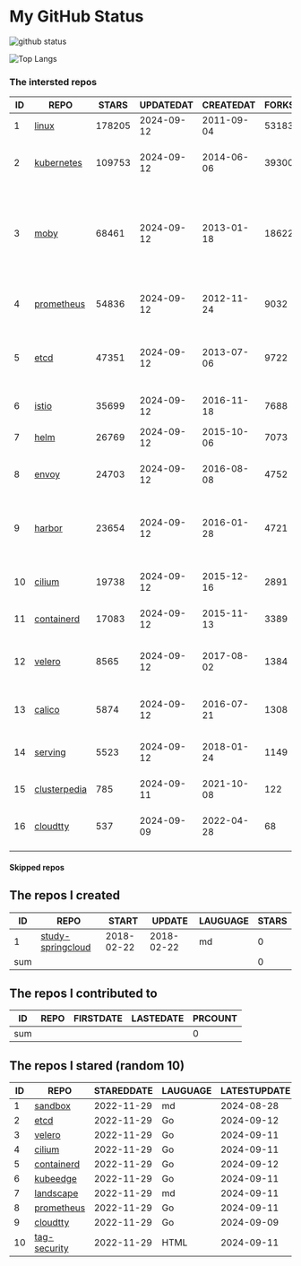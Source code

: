 # My GitHub Status

<img src="https://github-readme-stats-1.yihong0618.vercel.app/api?username=daoqingniu&show_icons=true&&&hide_title=true&count_private=true" alt="github status" />

![Top Langs](https://github-readme-stats-1.yihong0618.vercel.app/api/top-langs/?username=daoqingniu&layout=compact)

<!--START_SECTION:github_repos-->
### The intersted repos
| ID |                              REPO                               | STARS  | UPDATEDAT  | CREATEDAT  | FORKSCOUNT |                                                DESCRIPTIONS                                                |
|----|-----------------------------------------------------------------|--------|------------|------------|------------|------------------------------------------------------------------------------------------------------------|
|  1 | [linux](https://github.com/torvalds/linux)                      | 178205 | 2024-09-12 | 2011-09-04 |      53183 | Linux kernel source tree                                                                                   |
|  2 | [kubernetes](https://github.com/kubernetes/kubernetes)          | 109753 | 2024-09-12 | 2014-06-06 |      39300 | Production-Grade Container Scheduling and Management                                                       |
|  3 | [moby](https://github.com/moby/moby)                            |  68461 | 2024-09-12 | 2013-01-18 |      18622 | The Moby Project - a collaborative project for the container ecosystem to assemble container-based systems |
|  4 | [prometheus](https://github.com/prometheus/prometheus)          |  54836 | 2024-09-12 | 2012-11-24 |       9032 | The Prometheus monitoring system and time series database.                                                 |
|  5 | [etcd](https://github.com/etcd-io/etcd)                         |  47351 | 2024-09-12 | 2013-07-06 |       9722 | Distributed reliable key-value store for the most critical data of a distributed system                    |
|  6 | [istio](https://github.com/istio/istio)                         |  35699 | 2024-09-12 | 2016-11-18 |       7688 | Connect, secure, control, and observe services.                                                            |
|  7 | [helm](https://github.com/helm/helm)                            |  26769 | 2024-09-12 | 2015-10-06 |       7073 | The Kubernetes Package Manager                                                                             |
|  8 | [envoy](https://github.com/envoyproxy/envoy)                    |  24703 | 2024-09-12 | 2016-08-08 |       4752 | Cloud-native high-performance edge/middle/service proxy                                                    |
|  9 | [harbor](https://github.com/goharbor/harbor)                    |  23654 | 2024-09-12 | 2016-01-28 |       4721 | An open source trusted cloud native registry project that stores, signs, and scans content.                |
| 10 | [cilium](https://github.com/cilium/cilium)                      |  19738 | 2024-09-12 | 2015-12-16 |       2891 | eBPF-based Networking, Security, and Observability                                                         |
| 11 | [containerd](https://github.com/containerd/containerd)          |  17083 | 2024-09-12 | 2015-11-13 |       3389 | An open and reliable container runtime                                                                     |
| 12 | [velero](https://github.com/vmware-tanzu/velero)                |   8565 | 2024-09-12 | 2017-08-02 |       1384 | Backup and migrate Kubernetes applications and their persistent volumes                                    |
| 13 | [calico](https://github.com/projectcalico/calico)               |   5874 | 2024-09-12 | 2016-07-21 |       1308 | Cloud native networking and network security                                                               |
| 14 | [serving](https://github.com/knative/serving)                   |   5523 | 2024-09-12 | 2018-01-24 |       1149 | Kubernetes-based, scale-to-zero, request-driven compute                                                    |
| 15 | [clusterpedia](https://github.com/clusterpedia-io/clusterpedia) |    785 | 2024-09-11 | 2021-10-08 |        122 | The Encyclopedia of Kubernetes clusters                                                                    |
| 16 | [cloudtty](https://github.com/cloudtty/cloudtty)                |    537 | 2024-09-09 | 2022-04-28 |         68 | A Friendly Kubernetes CloudShell (Web Terminal) !                                                          |



#### Skipped repos
<!--END_SECTION:github_repos-->

<!--START_SECTION:my_github-->
## The repos I created
| ID  |                                 REPO                                 |   START    |   UPDATE   | LAUGUAGE | STARS |
|-----|----------------------------------------------------------------------|------------|------------|----------|-------|
|   1 | [study-springcloud](https://github.com/daoqingniu/study-springcloud) | 2018-02-22 | 2018-02-22 | md       |     0 |
| sum |                                                                      |            |            |          |     0 |

## The repos I contributed to
| ID  | REPO | FIRSTDATE | LASTEDATE | PRCOUNT |
|-----|------|-----------|-----------|---------|
| sum |      |           |           |       0 |

## The repos I stared (random 10)
| ID |                          REPO                          | STAREDDATE | LAUGUAGE | LATESTUPDATE |
|----|--------------------------------------------------------|------------|----------|--------------|
|  1 | [sandbox](https://github.com/cncf/sandbox)             | 2022-11-29 | md       | 2024-08-28   |
|  2 | [etcd](https://github.com/etcd-io/etcd)                | 2022-11-29 | Go       | 2024-09-12   |
|  3 | [velero](https://github.com/vmware-tanzu/velero)       | 2022-11-29 | Go       | 2024-09-11   |
|  4 | [cilium](https://github.com/cilium/cilium)             | 2022-11-29 | Go       | 2024-09-11   |
|  5 | [containerd](https://github.com/containerd/containerd) | 2022-11-29 | Go       | 2024-09-12   |
|  6 | [kubeedge](https://github.com/kubeedge/kubeedge)       | 2022-11-29 | Go       | 2024-09-11   |
|  7 | [landscape](https://github.com/cncf/landscape)         | 2022-11-29 | md       | 2024-09-11   |
|  8 | [prometheus](https://github.com/prometheus/prometheus) | 2022-11-29 | Go       | 2024-09-11   |
|  9 | [cloudtty](https://github.com/cloudtty/cloudtty)       | 2022-11-29 | Go       | 2024-09-09   |
| 10 | [tag-security](https://github.com/cncf/tag-security)   | 2022-11-29 | HTML     | 2024-09-11   |

<!--END_SECTION:my_github-->
